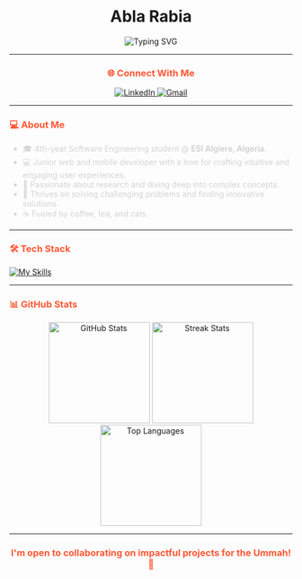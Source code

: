 <h1 align="center">Abla Rabia</h1>

<div align="center">
  <img src="https://readme-typing-svg.demolab.com?font=Fira+Code&size=22&pause=1000&color=FF5733&center=true&vCenter=true&width=550&lines=Software+Engineering+Student;Passionate+Web+%26+Mobile+Developer;Love+Research+%26+Exploring+Deep+Concepts;Exploring+AI+%26+Cybersecurity" alt="Typing SVG" />
</div>

---

<h3 align="center" style="color: #FF5733;">🌐 Connect With Me</h3>
<div align="center">
  <a href="https://www.linkedin.com/in/abla-rabia-%F0%9F%87%B5%F0%9F%87%B8-982147231/">
    <img src="https://img.shields.io/badge/-LinkedIn-%230077B5?style=for-the-badge&logo=linkedin&logoColor=white" alt="LinkedIn">
  </a>
  <a href="mailto:la_rabia@esi.dz">
    <img src="https://img.shields.io/badge/-Gmail-D14836?style=for-the-badge&logo=gmail&logoColor=white" alt="Gmail">
  </a>
</div>

---

<h3 align="left" style="color: #FF5733;">💻 About Me</h3>
<ul style="color: #D3D3D3;">
  <li>🎓 4th-year Software Engineering student @ <strong>ESI Algiers, Algeria</strong>.</li>
  <li>💻 Junior web and mobile developer with a love for crafting intuitive and engaging user experiences.</li>
  <li>🔬 Passionate about research and diving deep into complex concepts.</li>
  <li>🧠 Thrives on solving challenging problems and finding innovative solutions.</li>
  <li>☕ Fueled by coffee, tea, and cats.</li>
</ul>

---

<h3 align="left" style="color: #FF5733;">🛠️ Tech Stack</h3>
<div>
  <a href="https://skillicons.dev">
    <img src="https://skillicons.dev/icons?i=androidstudio,c,css,django,docker,github,git,html,java,js,jquery,kotlin,linux,mysql,nodejs,ps,php,postman,py,react,sqlite,ubuntu,vscode,tensorflow" alt="My Skills" />
  </a>
</div>

---

<h3 align="left" style="color: #FF5733;">📊 GitHub Stats</h3>
<div align="center">
  <img src="https://github-readme-stats.vercel.app/api?username=abla-rabia&show_icons=true&theme=dark&hide_border=true" height="180" alt="GitHub Stats" />
  <img src="https://streak-stats.demolab.com?user=abla-rabia&theme=dark&hide_border=true&border_radius=5" height="180" alt="Streak Stats" />
  <img src="https://github-readme-stats.vercel.app/api/top-langs/?username=abla-rabia&layout=compact&theme=dark&hide_border=true" height="180" alt="Top Languages" />
</div>

---

<h3 align="center" style="color: #FF5733;">I'm open to collaborating on impactful projects for the Ummah!🚀</h3>
